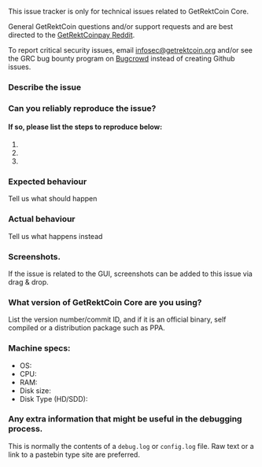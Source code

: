 <!--- Remove sections that do not apply -->

This issue tracker is only for technical issues related to GetRektCoin Core.

General GetRektCoin questions and/or support requests and are best directed to the [GetRektCoinpay Reddit](https://www.reddit.com/r/getrektcoinpay/).

To report critical security issues, email infosec@getrektcoin.org and/or see the GRC bug bounty program on [Bugcrowd](https://bugcrowd.com/getrektcoindigitalcash) instead of creating Github issues.

### Describe the issue

### Can you reliably reproduce the issue?
#### If so, please list the steps to reproduce below:
1.
2.
3.

### Expected behaviour
Tell us what should happen

### Actual behaviour
Tell us what happens instead

### Screenshots.
If the issue is related to the GUI, screenshots can be added to this issue via drag & drop.

### What version of GetRektCoin Core are you using?
List the version number/commit ID, and if it is an official binary, self compiled or a distribution package such as PPA.

### Machine specs:
- OS:
- CPU:
- RAM:
- Disk size:
- Disk Type (HD/SDD):

### Any extra information that might be useful in the debugging process.
This is normally the contents of a `debug.log` or `config.log` file. Raw text or a link to a pastebin type site are preferred.
